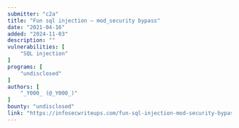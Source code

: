 ```yaml
---
submitter: "c2a"
title: "Fun sql injection — mod_security bypass"
date: "2021-04-16"
added: "2024-11-03"
description: ""
vulnerabilities: [
    "SQL injection"
]
programs: [
    "undisclosed"
]
authors: [
    "_Y000_ (@_Y000_)"
]
bounty: "undisclosed"
link: "https://infosecwriteups.com/fun-sql-injection-mod-security-bypass-644b54b0c445"
---
```





